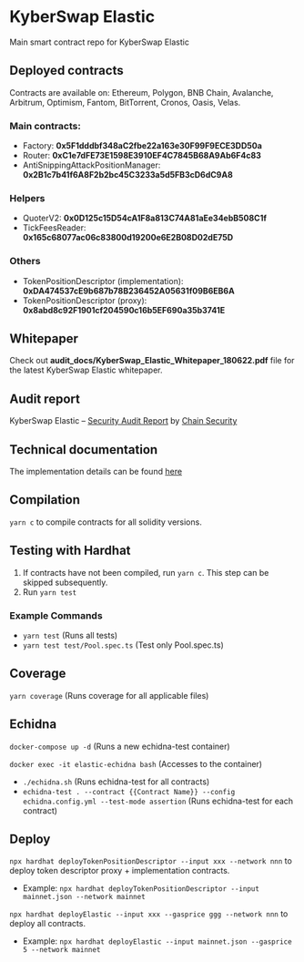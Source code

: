 # KyberSwap Elastic

Main smart contract repo for KyberSwap Elastic

## Deployed contracts

Contracts are available on: Ethereum, Polygon, BNB Chain, Avalanche, Arbitrum, Optimism, Fantom, BitTorrent, Cronos, Oasis, Velas.

### Main contracts:
- Factory: **0x5F1dddbf348aC2fbe22a163e30F99F9ECE3DD50a**
- Router: **0xC1e7dFE73E1598E3910EF4C7845B68A9Ab6F4c83**
- AntiSnippingAttackPositionManager: **0x2B1c7b41f6A8F2b2bc45C3233a5d5FB3cD6dC9A8**


### Helpers
- QuoterV2: **0x0D125c15D54cA1F8a813C74A81aEe34ebB508C1f**
- TickFeesReader: **0x165c68077ac06c83800d19200e6E2B08D02dE75D**


### Others
- TokenPositionDescriptor (implementation): **0xDA474537cE9b687b78B236452A05631f09B6EB6A**
- TokenPositionDescriptor (proxy): **0x8abd8c92F1901cf204590c16b5EF690a35b3741E**

## Whitepaper

Check out **audit_docs/KyberSwap_Elastic_Whitepaper_180622.pdf** file for the latest KyberSwap Elastic whitepaper.

## Audit report

KyberSwap Elastic – [Security Audit Report](https://chainsecurity.com/security-audit/kyberswap-elastic/) by [Chain Security](https://chainsecurity.com/)

## Technical documentation

The implementation details can be found [here](https://hackmd.io/sgADNlGNS8eSGU_8mZYqDQ?view)

## Compilation
`yarn c` to compile contracts for all solidity versions.

## Testing with Hardhat
1. If contracts have not been compiled, run `yarn c`. This step can be skipped subsequently.
2. Run `yarn test`

### Example Commands
- `yarn test` (Runs all tests)
- `yarn test test/Pool.spec.ts` (Test only Pool.spec.ts)


## Coverage
`yarn coverage` (Runs coverage for all applicable files)

## Echidna
`docker-compose up -d` (Runs a new echidna-test container)

`docker exec -it elastic-echidna bash` (Accesses to the container)

- `./echidna.sh` (Runs echidna-test for all contracts)
- `echidna-test . --contract {{Contract Name}} --config echidna.config.yml --test-mode assertion` (Runs echidna-test for each contract)

## Deploy
`npx hardhat deployTokenPositionDescriptor --input xxx --network nnn` to deploy token descriptor proxy + implementation contracts.
- Example: `npx hardhat deployTokenPositionDescriptor --input mainnet.json --network mainnet`

`npx hardhat deployElastic --input xxx --gasprice ggg --network nnn` to deploy all contracts.
- Example: `npx hardhat deployElastic --input mainnet.json --gasprice 5 --network mainnet`


